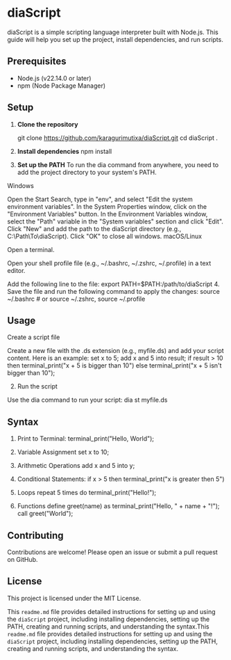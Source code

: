 # diaScript

diaScript is a simple scripting language interpreter built with Node.js. This guide will help you set up the project, install dependencies, and run scripts.

## Prerequisites

- Node.js (v22.14.0 or later)
- npm (Node Package Manager)

## Setup

1. **Clone the repository**

   git clone https://github.com/karagurimutixa/diaScript.git
   cd diaScript
.
2. **Install dependencies**
npm install

3. **Set up the PATH**
To run the dia command from anywhere, you need to add the project directory to your system's PATH.

Windows

Open the Start Search, type in "env", and select "Edit the system environment variables".
In the System Properties window, click on the "Environment Variables" button.
In the Environment Variables window, select the "Path" variable in the "System variables" section and click "Edit".
Click "New" and add the path to the diaScript directory (e.g., C:\Path\To\diaScript).
Click "OK" to close all windows.
macOS/Linux

Open a terminal.

Open your shell profile file (e.g., ~/.bashrc, ~/.zshrc, ~/.profile) in a text editor.

Add the following line to the file:
export PATH=$PATH:/path/to/diaScript
4. Save the file and run the following command to apply the changes:
source ~/.bashrc  # or source ~/.zshrc, source ~/.profile

## Usage
Create a script file

Create a new file with the .ds extension (e.g., myfile.ds) and add your script content. Here is an example:
set x to 5;
add x and 5 into result;
if result > 10 then terminal_print("x + 5 is bigger than 10") else terminal_print("x + 5 isn't bigger than 10");

2. Run the script

Use the dia command to run your script:
dia st myfile.ds

## Syntax
1. Print to Terminal:
terminal_print("Hello, World");

2. Variable Assignment
set x to 10;

3. Arithmetic Operations
add x and 5 into y;

4. Conditional Statements:
if x > 5 then terminal_print("x is greater then 5")

5. Loops
repeat 5 times do terminal_print("Hello!");

6. Functions
define greet(name) as terminal_print("Hello, " + name + "!");
call greet("World");

## Contributing
Contributions are welcome! Please open an issue or submit a pull request on GitHub.

## License
This project is licensed under the MIT License.

This `readme.md` file provides detailed instructions for setting up and using the `diaScript` project, including installing dependencies, setting up the PATH, creating and running scripts, and understanding the syntax.This `readme.md` file provides detailed instructions for setting up and using the `diaScript` project, including installing dependencies, setting up the PATH, creating and running scripts, and understanding the syntax.